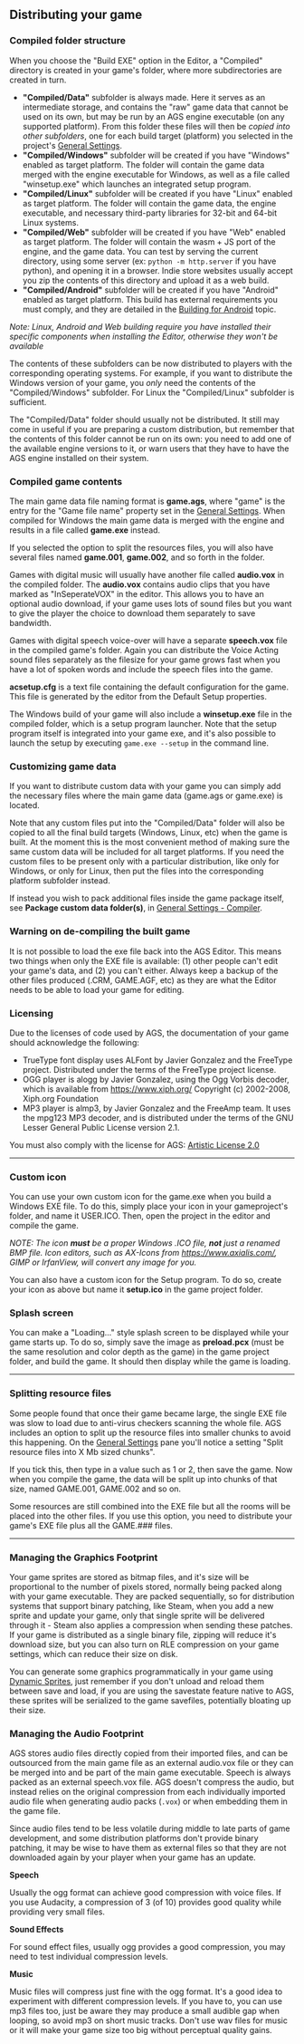 ## Distributing your game

### Compiled folder structure

When you choose the "Build EXE" option in the Editor, a "Compiled" directory is created in your game's folder, where more subdirectories are created in turn.

- **"Compiled/Data"** subfolder is always made. Here it serves as an intermediate storage, and contains the "raw" game data that cannot be used on its own, but may be run by an AGS engine executable (on any supported platform). From this folder these files will then be _copied into other subfolders_, one for each build target (platform) you selected in the project's [General Settings](GeneralSettings).
- **"Compiled/Windows"** subfolder will be created if you have "Windows" enabled as target platform. The folder will contain the game data merged with the engine executable for Windows, as well as a file called "winsetup.exe" which launches an integrated setup program.
- **"Compiled/Linux"** subfolder will be created if you have "Linux" enabled as target platform. The folder will contain the game data, the engine executable, and necessary third-party libraries for 32-bit and 64-bit Linux systems.
- **"Compiled/Web"** subfolder will be created if you have "Web" enabled as target platform. The folder will contain the wasm + JS port of the engine, and the game data. You can test by serving the current directory, using some server (ex: `python -m http.server` if you have python), and opening it in a browser. Indie store websites usually accept you zip the contents of this directory and upload it as a web build.
- **"Compiled/Android"** subfolder will be created if you have "Android" enabled as target platform. This build has external requirements you must comply, and they are detailed in the [Building for Android](BuildAndroid) topic.

_Note: Linux, Android and Web building require you have installed their specific components when installing the Editor, otherwise they won't be available_

The contents of these subfolders can be now distributed to players with the corresponding operating systems. For example, if you want to
distribute the Windows version of your game, you _only_ need the contents of the "Compiled/Windows" subfolder. For Linux the "Compiled/Linux" subfolder is sufficient.

The "Compiled/Data" folder should usually not be distributed. It still may come in useful if you are preparing a custom distribution, but remember that the contents of this folder cannot be run on its own: you need to add one of the available engine versions to it, or warn users that they have to have the AGS engine installed on their system.

### Compiled game contents

The main game data file naming format is **game.ags**, where "game" is the entry for the "Game file name" property set in the [General Settings](GeneralSettings). When compiled for Windows the main game data is merged with the engine and results in a file called **game.exe** instead.

If you selected the option to split the resources files, you will also have several files named **game.001**, **game.002**, and so forth in the folder.

Games with digital music will usually have another file called **audio.vox** in the compiled folder. The **audio.vox** contains audio clips that you have marked
as "InSeperateVOX" in the editor. This allows you to have an optional audio download, if your game uses lots of sound files but you want to give the player the choice to download them separately to save bandwidth.

Games with digital speech voice-over will have a separate **speech.vox** file in the compiled game's folder. Again you can distribute the Voice Acting sound files separately as the filesize for your game grows fast when you have a lot of spoken words and include the speech files into the game.

**acsetup.cfg** is a text file containing the default configuration for the game. This file is generated by the editor from the Default Setup properties.

The Windows build of your game will also include a **winsetup.exe** file in the compiled folder, which is a setup program launcher. Note that the setup program itself is integrated into your game exe, and it's also possible to launch the setup by executing `game.exe --setup` in the command line.

### Customizing game data

If you want to distribute custom data with your game you can simply add the necessary files where the main game data (game.ags or game.exe) is located.

Note that any custom files put into the "Compiled/Data" folder will also be copied to all the final build targets (Windows, Linux, etc) when the game is built. At the moment this is the most convenient method of making sure the same custom data will be included for all target platforms. If you need the custom files to be present only with a particular distribution, like only for Windows, or only for Linux, then put the files into the corresponding platform subfolder instead.

If instead you wish to pack additional files inside the game package itself, see **Package custom data folder(s)**, in [General Settings - Compiler](GeneralSettings#compiler).

### Warning on de-compiling the built game

It is not possible to load the exe file back into the AGS Editor. This means two things when only the EXE file is available: (1) other people can't edit your game's data, and (2) you can't either. Always keep a backup of the other files produced (.CRM, GAME.AGF, etc) as they are what the Editor needs to be able to load your game for editing.

### Licensing

Due to the licenses of code used by AGS, the documentation of your game
should acknowledge the following:

* TrueType font display uses ALFont by Javier Gonzalez and the FreeType
project. Distributed under the terms of the FreeType project license.
* OGG player is alogg by Javier Gonzalez, using the Ogg Vorbis decoder,
which is available from https://www.xiph.org/ Copyright (c) 2002-2008,
Xiph.org Foundation
* MP3 player is almp3, by Javier Gonzalez and the FreeAmp team. It uses
the mpg123 MP3 decoder, and is distributed under the terms of the GNU
Lesser General Public License version 2.1.

You must also comply with the license for AGS:
[Artistic License 2.0](https://opensource.org/licenses/artistic-license-2.0.php)

---

### Custom icon

You can use your own custom icon for the game.exe when you build a Windows
EXE file. To do this, simply place your icon in your gameproject's folder, and
name it USER.ICO. Then, open the project in the editor and compile the game.

*NOTE: The icon **must** be a proper Windows .ICO file, **not** just a
renamed BMP file. Icon editors, such as AX-Icons from
https://www.axialis.com/, GIMP or IrfanView, will convert any image for you.*

You can also have a custom icon for the Setup program. To do
so, create your icon as above but name it **setup.ico** in the game project
folder.

### Splash screen

You can make a "Loading..." style splash screen to be displayed while your game starts up. To do so, simply save the image as **preload.pcx** (must be the same resolution and color depth as the game) in the game project folder, and build the game. It should then display while the game is loading.

---

### Splitting resource files

Some people found that once their game became large, the single EXE file
was slow to load due to anti-virus checkers scanning the whole file. AGS
includes an option to split up the resource files into smaller chunks to
avoid this happening. On the [General Settings](GeneralSettings) pane you'll notice a
setting "Split resource files into X Mb sized chunks".

If you tick this, then type in a value such as 1 or 2, then save the
game. Now when you compile the game, the data will be split up into chunks of that size, named
GAME.001, GAME.002 and so on.

Some resources are still combined into the EXE file but all the rooms
will be placed into the other files. If you use this option, you need to
distribute your game's EXE file plus all the GAME.### files.

---

### Managing the Graphics Footprint

Your game sprites are stored as bitmap files, and it's size will be proportional to the number of pixels stored, normally being packed along with your game executable. They are packed sequentially, so for distribution systems that support binary patching, like Steam, when you add a new sprite and update your game, only that single sprite will be delivered through it - Steam also applies a compression when sending these patches. If your game is distributed as a single binary file, zipping will reduce it's download size, but you can also turn on RLE compression on your game settings, which can reduce their size on disk.

You can generate some graphics programmatically in your game using [Dynamic Sprites](DynamicSprite), just remember if you don't unload and reload them between save and load, if you are using the savestate feature native to AGS, these sprites will be serialized to the game savefiles, potentially bloating up their size.

### Managing the Audio Footprint

AGS stores audio files directly copied from their imported files, and can be outsourced from the main game file as an external audio.vox file or they can be merged into and be part of the main game executable. Speech is always packed as an external speech.vox file. AGS doesn't compress the audio, but instead relies on the original compression from each individually imported audio file when generating audio packs (`.vox`) or when embedding them in the game file.

Since audio files tend to be less volatile during middle to late parts of game development, and some distribution platforms don't provide binary patching, it may be wise to have them as external files so that they are not downloaded again by your player when your game has an update.

**Speech**

Usually the ogg format can achieve good compression with voice files. If you use Audacity, a compression of 3 (of 10) provides good quality while providing very small files.

**Sound Effects**

For sound effect files, usually ogg provides a good compression, you may need to test individual compression levels.

**Music**

Music files will compress just fine with the ogg format. It's a good idea to experiment with different compression levels. If you have to, you can use mp3 files too, just be aware they may produce a small audible gap when looping, so avoid mp3 on short music tracks. Don't use wav files for music or it will make your game size too big without perceptual quality gains.
